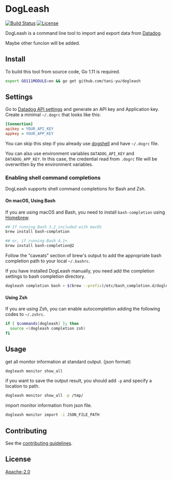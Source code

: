 # DogLeash

[![Build Status](https://travis-ci.com/tani-yu/dogleash.svg?token=gx8YmzzZyXuG4grwEWXa&branch=master)](https://travis-ci.com/tani-yu/dogleash)
[![License](https://img.shields.io/badge/License-Apache%202.0-blue.svg)](https://github.com/tani-yu/dogleash/blob/master/LICENSE)

DogLeash is a command line tool to import and export data from [Datadog](https://www.datadoghq.com/).

Maybe other funcion will be added.

## Install

To build this tool from source code, Go 1.11 is required.

```bash
export GO111MODULE=on && go get github.com/tani-yu/dogleash
```

## Settings

Go to [Datadog API settings](https://app.datadoghq.com/account/settings#api) and generate an API key and Application key.
Create a minimal `~/.dogrc` that looks like this:

```ini
[Connection]
apikey = YOUR_API_KEY
appkey = YOUR_APP_KEY
```

You can skip this step if you already use [dogshell](https://docs.datadoghq.com/developers/faq/dogshell-quickly-use-datadog-s-api-from-terminal-shell/) and have `~/.dogrc` file.

You can also use environment variables `DATADOG_API_KEY` and `DATADOG_APP_KEY`.
In this case, the credential read from `.dogrc` file will be overwritten by the environment variables.

### Enabling shell command completions

DogLeash supports shell command completions for Bash and Zsh.

#### On macOS, Using Bash

If you are using macOS and Bash, you need to install `bash-completion` using [Homebrew](https://brew.sh/).

```bash
## If running Bash 3.2 included with macOS
brew install bash-completion

## or, if running Bash 4.1+
brew install bash-completion@2
```

Follow the "caveats" section of brew's output to add the appropriate bash completion path to your local `~/.bashrc`.

If you have installed DogLeash manually, you need add the completion settings to bash completion directory.

```bash
dogleash completion bash > $(brew --prefix)/etc/bash_completion.d/dogleash
```

#### Using Zsh

If you are using Zsh, you can enable autocompletion adding the following codes to `~/.zshrc`.

```zsh
if [ $commands[dogleash] ]; then
  source <(dogleash completion zsh)
fi
```

## Usage

get all monitor information at standard output. (json format)

```bash
dogleash monitor show_all
```

if you want to save the output result, you should add `-p` and specify a location to path.

```bash
dogleash monitor show_all -p /tmp/
```

import monitor information from json file.

```bash
dogleash monitor import -i JSON_FILE_PATH
```

## Contributing

See the [contributing guidelines](CONTRIBUTING.md).

## License

[Apache-2.0](LICENSE)
